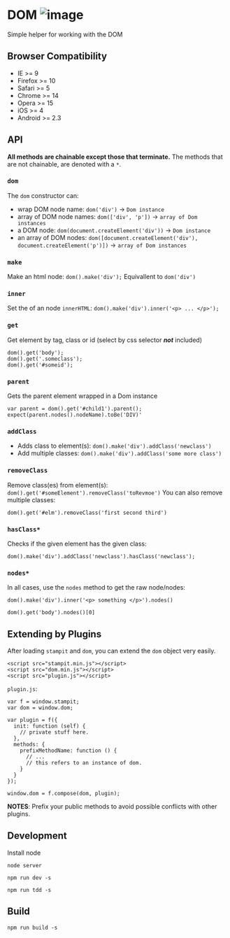 # DOM ![image](https://travis-ci.org/st32lth/dom.svg?branch=master)

Simple helper for working with the DOM

## Browser Compatibility

- IE >= 9
- Firefox >= 10
- Safari >= 5
- Chrome >= 14
- Opera >= 15
- iOS >= 4
- Android >= 2.3

## API

**All methods are chainable except those that terminate.** The methods that are not chainable, are denoted with a `*`.

### `dom`

The `dom` constructor can:

- wrap DOM node name: `dom('div')` -> `Dom instance`
- array of DOM node names: `dom(['div', 'p'])` -> `array of Dom instances`
- a DOM node: `dom(document.createElement('div'))` -> `Dom instance`
- an array of DOM nodes: `dom([document.createElement('div'), document.createElement('p')])` -> `array of Dom instances`


### `make`

Make an html node: `dom().make('div');` Equivallent to `dom('div')`

### `inner`

Set the of an node `innerHTML`: `dom().make('div').inner('<p> ... </p>');`

### `get`

Get element by tag, class or id (select by css selector _**not**_ included)

    dom().get('body');
    dom().get('.someclass');
    dom().get('#someid');

### `parent`

Gets the parent element wrapped in a Dom instance

    var parent = dom().get('#child1').parent();
    expect(parent.nodes().nodeName).toBe('DIV)'

### `addClass`

- Adds class to element(s): `dom().make('div').addClass('newclass')`
- Add multiple classes: `dom().make('div').addClass('some more class')`

### `removeClass`

Remove class(es) from element(s): `dom().get('#someElement').removeClass('toRevmoe')`
You can also remove multiple classes:

  `dom().get('#elm').removeClass('first second third')`

### `hasClass*`

Checks if the given element has the given class:

    dom().make('div').addClass('newclass').hasClass('newclass');

### `nodes*`

In all cases, use the `nodes` method to get the raw node/nodes:

    dom().make('div').inner('<p> something </p>').nodes()

    dom().get('body').nodes()[0]

## Extending by Plugins

After loading `stampit` and `dom`, you can extend the `dom` object very easily.

```
<script src="stampit.min.js"></script>
<script src="dom.min.js"></script>
<script src="plugin.js"></script>
```

`plugin.js`:

```
var f = window.stampit;
var dom = window.dom;

var plugin = f({
  init: function (self) {
    // private stuff here.
  },
  methods: {
    prefixMethodName: function () {
      // ...
      // this refers to an instance of dom.
    }
  }
});

window.dom = f.compose(dom, plugin);
```
**NOTES**: Prefix your public methods to avoid possible conflicts with other plugins.

## Development

Install node

`node server`

`npm run dev -s`

`npm run tdd -s`

## Build

`npm run build -s`


